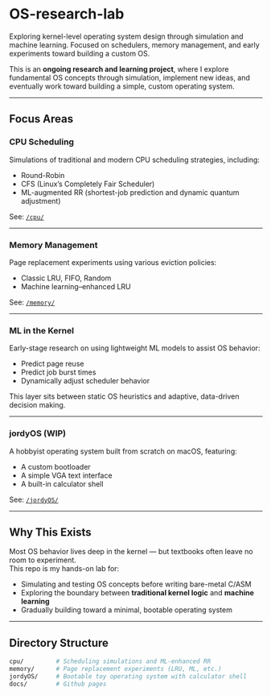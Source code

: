 # OS-research-lab
Exploring kernel-level operating system design through simulation and machine learning. Focused on schedulers, memory management, and early experiments toward building a custom OS.

This is an **ongoing research and learning project**, where I explore fundamental OS concepts through simulation, implement new ideas, and eventually work toward building a simple, custom operating system.

---

## Focus Areas

### CPU Scheduling
Simulations of traditional and modern CPU scheduling strategies, including:
- Round-Robin
- CFS (Linux’s Completely Fair Scheduler)
- ML-augmented RR (shortest-job prediction and dynamic quantum adjustment)

See: [`/cpu/`](./cpu)

---

### Memory Management
Page replacement experiments using various eviction policies:
- Classic LRU, FIFO, Random
- Machine learning–enhanced LRU

See: [`/memory/`](./memory)

---

### ML in the Kernel
Early-stage research on using lightweight ML models to assist OS behavior:
- Predict page reuse
- Predict job burst times
- Dynamically adjust scheduler behavior

This layer sits between static OS heuristics and adaptive, data-driven decision making.

---

### jordyOS (WIP)
A hobbyist operating system built from scratch on macOS, featuring:
- A custom bootloader
- A simple VGA text interface
- A built-in calculator shell

See: [`/jordyOS/`](./jordyOS)

---

## Why This Exists

Most OS behavior lives deep in the kernel — but textbooks often leave no room to experiment.  
This repo is my hands-on lab for:

- Simulating and testing OS concepts before writing bare-metal C/ASM
- Exploring the boundary between **traditional kernel logic** and **machine learning**
- Gradually building toward a minimal, bootable operating system

---

## Directory Structure

```bash
cpu/         # Scheduling simulations and ML-enhanced RR
memory/      # Page replacement experiments (LRU, ML, etc.)
jordyOS/     # Bootable toy operating system with calculator shell
docs/        # Github pages 

